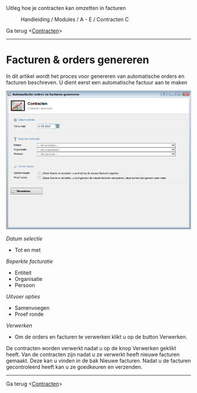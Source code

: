 <properties>
	<page>
		<title>Contracten</title>
		<description>Uitleg hoe je contracten kan omzetten in facturen</description>
	</page>
	<menu>
		<position>Handleiding / Modules / A - E / Contracten</position>
		<title>Contracten genereren</title>
		<sort>C</sort>
	</menu>
</properties>

Ga terug <[Contracten](http://hybridsaas.support/pages/handleiding/modules/A-E/contracten/Introductie)>

----------

# Facturen & orders genereren #
In dit artikel wordt het proces voor genereren van automatische orders en facturen beschreven. U dient eerst een automatische factuur aan te maken

![](images/contract-genereren-start.jpg) 

*Datum selectie*

- Tot en met

*Beperkte facturatie*

- Entiteit
- Organisatie
- Persoon

*Uitvoer opties*

- Samenvoegen
- Proef ronde

*Verwerken*

- Om de orders en facturen te verwerken klikt u op de button Verwerken.

<div class="info">De contracten worden verwerkt nadat u op de knop Verwerken geklikt heeft. Van de contracten zijn nadat u ze verwerkt heeft nieuwe facturen gemaakt. Deze kan u vinden in de bak Nieuwe facturen. Nadat u de facturen gecontroleerd heeft kan u ze goedkeuren en verzenden.</div>

----------

Ga terug <[Contracten](http://hybridsaas.support/pages/handleiding/modules/A-E/contracten/Introductie)>


